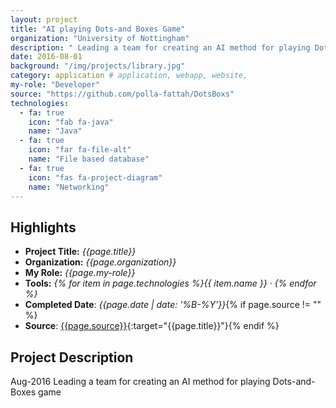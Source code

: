 ```yaml
---
layout: project
title: "AI playing Dots-and Boxes Game"
organization: "University of Nottingham"
description: " Leading a team for creating an AI method for playing Dots-and-Boxes game."
date: 2016-08-01
background: "/img/projects/library.jpg"
category: application # application, webapp, website,
my-role: "Developer"
source: "https://github.com/polla-fattah/DotsBoxs"
technologies:
  - fa: true
    icon: "fab fa-java"
    name: "Java"
  - fa: true
    icon: "far fa-file-alt"
    name: "File based database"
  - fa: true
    icon: "fas fa-project-diagram"
    name: "Networking"
---
```


## Highlights

- **Project Title:** _{{page.title}}_
- **Organization:** _{{page.organization}}_
- **My Role:** _{{page.my-role}}_
- **Tools:** _{% for item in page.technologies %}{{ item.name }}&nbsp;&middot;&nbsp;{% endfor %}_
- **Completed Date**: _{{page.date  | date: '%B-%Y'}}_{% if page.source != "" %}
- **Source**: [{{page.source}}]({{page.source}}){:target="{{page.title}}"}{% endif %}

## Project Description

Aug-2016 Leading a team for creating an AI method for playing Dots-and-Boxes game
